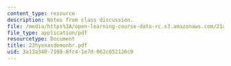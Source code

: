 ```yaml
---
content_type: resource
description: Notes from class discussion.
file: /media/https%3A/open-learning-course-data-rc.s3.amazonaws.com/21a-212-myth-ritual-and-symbolism-spring-2004/3a13a34071088fc41e7d062c052126c9_23hyenasdemonbr.pdf
file_type: application/pdf
resourcetype: Document
title: 23hyenasdemonbr.pdf
uid: 3a13a340-7108-8fc4-1e7d-062c052126c9
---
```

